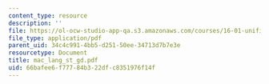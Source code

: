 ```yaml
---
content_type: resource
description: ''
file: https://ol-ocw-studio-app-qa.s3.amazonaws.com/courses/16-01-unified-engineering-i-ii-iii-iv-fall-2005-spring-2006/66bafee6f77784b322dfc8351976f14f_mac_lang_st_gd.pdf
file_type: application/pdf
parent_uid: 34c4c991-4bb5-d251-50ee-34713d7b7e3e
resourcetype: Document
title: mac_lang_st_gd.pdf
uid: 66bafee6-f777-84b3-22df-c8351976f14f
---
```

